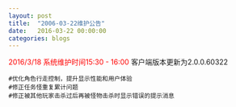 ```yaml
---
layout: post
title:  "2006-03-22维护公告"
date:   2016-03-22 00:00:00
categories: blogs
---
```



<div class="post-content">
<p>
	<font color="red">2016/3/18 系统维护时间15:30 - 16:00</font>
	客户端版本更新为2.0.0.60322
	
	#优化角色行走控制，提升显示性能和用户体验
	#修正任务怪重复累计问题
	#修正被其他玩家击杀过后再被怪物击杀时显示错误的提示消息
</p>
<!--more-->
<p>
		
</p>

</div>